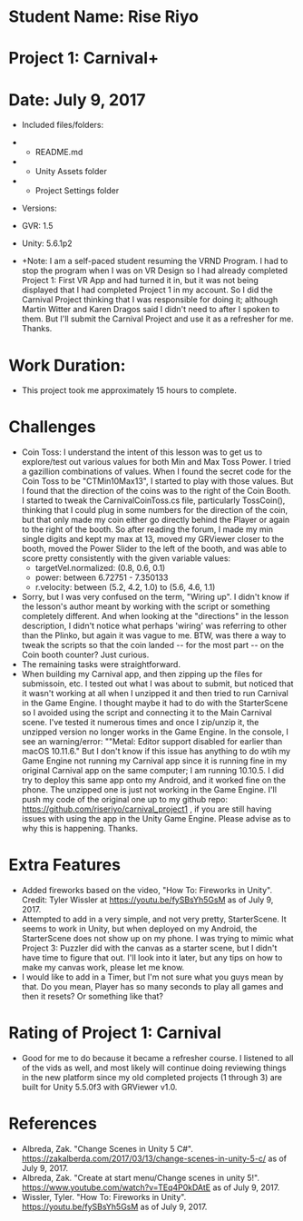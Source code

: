 # Student Name: Rise Riyo
# Project 1: Carnival+ 
# Date: July 9, 2017

* Included files/folders:
 * - README.md
 * - Unity Assets folder
 * - Project Settings folder

* Versions:
 * GVR: 1.5
 * Unity: 5.6.1p2

* +Note: I am a self-paced student resuming the VRND Program. I had to stop the program when I was on VR Design so I had already
completed Project 1: First VR App and had turned it in, but it was not being displayed that I had completed Project 1 in my account. So
I did the Carnival Project thinking that I was responsible for doing it; although Martin Witter and Karen Dragos said I didn't need to after
I spoken to them. But I'll submit the Carnival Project and use it as a refresher for me. Thanks. 

# Work Duration: 
* This project took me approximately 15 hours to complete.

# Challenges
* Coin Toss: I understand the intent of this lesson was to get us to explore/test out various values for both Min and Max Toss Power. I tried a gazillion combinations of values. When I found the secret code for the Coin Toss to be "CTMin10Max13", I started to play with those values. But I found
that the direction of the coins was to the right of the Coin Booth. I started to tweak the CarnivalCoinToss.cs file, particularly TossCoin(), thinking
that I could plug in some numbers for the direction of the coin, but that only made my coin either go directly behind the Player or again to the
right of the booth. So after reading the forum, I made my min single digits and kept my max at 13, moved my GRViewer closer to the booth, moved the
Power Slider to the left of the booth, and was able to score pretty consistently with the given variable values:
   * targetVel.normalized: (0.8, 0.6, 0.1)
   * power: between 6.72751 - 7.350133
   * r.velocity: between (5.2, 4.2, 1.0) to (5.6, 4.6, 1.1)
* Sorry, but I was very confused on the term, "Wiring up". I didn't know if the lesson's author meant by working with the script or something completely different. And when looking at the "directions" in the lesson description, I didn't notice what perhaps 'wiring' was referring to other than the Plinko, but again it was vague to me. BTW, was there a way to tweak the scripts so that the coin landed -- for the most part -- on the Coin booth counter? Just curious. 
* The remaining tasks were straightforward.  
* When building my Carnival app, and then zipping up the files for submissoin, etc. I tested out what I was about to submit, but noticed that it wasn't working at all when I unzipped it and then tried to run Carnival in the Game Engine. I thought maybe it had to do with the StarterScene so I avoided using the script and connecting it to the Main Carnival scene. I've tested it numerous times and once I zip/unzip it, the unzipped version no longer works in the Game Engine. In the console, I see an warning/error: ""Metal: Editor support disabled for earlier than macOS 10.11.6." But I don't know if this issue has anything
to do wtih my Game Engine not running my Carnival app since it is running fine in my original Carnival app on the same computer; I am running 10.10.5. I did try to deploy this same app onto my Android, and it worked fine on the phone. The unzipped one is just not working in the Game Engine. I'll push my code of the original one up to my github repo: https://github.com/riseriyo/carnival_project1 , if you are still having issues with using the app in the Unity Game Engine. Please advise as to why this is happening. Thanks. 


# Extra Features
- Added fireworks based on the video, "How To: Fireworks in Unity". Credit: Tyler Wissler at https://youtu.be/fySBsYh5GsM as of July 9, 2017.
- Attempted to add in a very simple, and not very pretty, StarterScene. It seems to work in Unity, but when deployed on my Android, the StarterScene does not show up on my phone. I was trying to mimic what Project 3: Puzzler did with the canvas as a starter scene, but I didn't have time to figure that out. I'll look into it later, but any tips on how to make my canvas work, please let me know.
- I would like to add in a Timer, but I'm not sure what you guys mean by that. Do you mean, Player has so many seconds to play all games and then it
resets? Or something like that? 

# Rating of Project 1: Carnival
* Good for me to do because it became a refresher course. I listened to all of the vids as well, and most likely will continue doing reviewing 
things in the new platform since my old completed projects (1 through 3) are built for Unity 5.5.0f3 with GRViewer v1.0. 

# References
* Albreda, Zak. "Change Scenes in Unity 5 C#". https://zakalberda.com/2017/03/13/change-scenes-in-unity-5-c/ as of July 9, 2017.
* Albreda, Zak. "Create at start menu/Change scenes in unity 5!". https://www.youtube.com/watch?v=TEq4P0kDAtE as of July 9, 2017.
* Wissler, Tyler. "How To: Fireworks in Unity". https://youtu.be/fySBsYh5GsM as of July 9, 2017.








